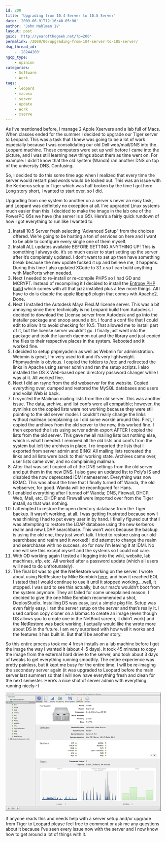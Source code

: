 ```yaml
---
id: 200
title: 'Upgrading from 10.4 Server to 10.5 Server'
date: '2009-06-01T12:16:40-05:00'
author: 'John Mahlman IV'
layout: post
guid: 'http://yearofthegeek.net/?p=200'
permalink: /2009/06/upgrading-from-104-server-to-105-server/
dsq_thread_id:
    - '28244200'
ngcp_type:
    - opinion
categories:
    - Software
    - Work
tags:
    - leopard
    - macosx
    - server
    - update
    - Work
    - xserve
---
```


As I’ve mentioned before, I manage 2 Apple Xservers and a lab full of Macs. When classes ended for the summer I decided to upgrade our Tiger server to Leopard. This was a task that I knew was going to be a lot of work especially because I was consolidating our old Dell web/mail/DNS into the Leopard machine. These computers were set up well before I came into the picture, and I was still learning new things about them as time went on. For example: I didn’t know that the old system (Wanda) ran another DNS on top of the university DNS. Confusing.

So, I decided to do this some time ago when I realized that every time the server would restart passwords would be locked out. This was an issue with the Kerberos setup in Tiger which was half broken by the time I got here. Long story short, I wanted to start over, so I did.

Upgrading from one system to another on a server s never an easy task, and Leopard was definitely no exception at all. I’ve upgraded Linux systems much easier than this. I decided to make the image in the lab one of the PowerPC G5s we have (the server is a G5). Here’s a fairly quick rundown of how I got everything to run like I wanted to.

1. Install 10.5 Server fresh selecting “Advanced Setup” from the choices offered. We’re going to be hosting a ton of services on here and I want to be able to configure every single one of them myself.
2. Install ALL updates available BEFORE SETTING ANYTHING UP! This is something I always do. it’s so much easier to start setting up the server after it’s completely updated. I don’t want to set up then have something break because the new update fucked it up and believe me, it happens. During this time I also updated XCode to 3.1.x so I can build anything with MacPorts when needed.
3. Next I needed to re-install or re-compile PHP5 so I had GD and MCRYPT. Instead of recompiling it I decided to install the [Entropy PHP build](http://www.entropy.ch/software/macosx/php/) which comes with all that jazz installed plus a few more things. All I have to do is disable the apple libphp5 plugin that comes wth Apache2. Done.
4. Next I installed the Autodesk Maya FlexLM license server. This was a bit annoying since there technically is no Leopard build from Autodesk. I decided to download the License server from Autodesk and go into the installer package and snoop around a bit. I found a conf file that I could edit to allow it to avoid checking for 10.5. That allowed me to install part of it, but the license server wouldn’t go. I finally just went into the package and took the launch daemon out and the library and just copied the files to their respective places in the system. Rebooted and it worked fine.
5. I decided to setup phpmyadmin as well as Webmin for administration. Webmin is great, I’m very used to it and it’s very lightweight. Phpmyadmin is obvious. I copied the folders to /etc and redirected the links in Apache using server admin and ran the setup scripts. I also installed the OS X Web-based open directory password changer while I was at it. All worked fine.
6. Next I did an rsync from the old webserver for the website. Copied everything over, dumped and restored the MySQL databases and users and voila! Web is back.
7. I rsync’ed the Mailman mailing lists from the old server. This was another issue. The data, archive, and list confs were all compatible; however, the symlinks on the copied lists were not working because they were still pointing to the old server model. I couldn’t really change the links without mailman complaining so I did some workin around this. First, I copied the archives from the old server to the new, this worked fine. I then exported the lists using server admin export AFTER I copied the lists from the old server. This gave me all mailing lists but nothing else, which is what I needed. I removed all the old lists and confs from the system but left the archives in place. I re-imported the lists that I exported from server admin and BING! All mailing lists recreated the links and all lists were back to their working state. Archives came over, user lists came over, and no complaining mailman.
8. After that was set I copied all of the DNS settings from the old server and put them in the new DNS. I also gave an updated list to Poly’s IS and disabled the now deprecated IDMI nameserver. Everything was now BXMC. This was about the time that I finally turned off Wanda, the old webserver, for good. Wanda will be reconfigured for Hans.
9. I enabled everything after I turned off Wanda; DNS, Firewall, DHCP, Web, Mail, etc. DHCP and Firewall were imported over from the Tiger install, so that was nothing.
10. I attempted to restore the open directory database from the Tiger backup. It wasn’t working, at all. I was getting frustrated because now I was thinking I had to put every user in by hand. I finally figured out that I was attempting to restore the LDAP database using the new kerberos realm and new LDAP searchbase. This won’t work because the backup is using the old one, they just won’t talk. I tried to restore using our old searchbase and realm and it worked! I did attempt to change the realm and searchbase with no success, so for now I’m leaving it at IDMI. No one will see this except myself and the systems so I could not care.
11. With OD working again I tested all logging into the wiki, website, lab machines, afp, etc. All worked after a password update (which all users will need to do unfrotunately).
12. The final bit was to get the NetRestore working on the server. I wrote about using NetRestore by Mike Bombich [here](http://yearofthegeek.net/2009/01/netrestore-reaches-eol-i-weep-inside-a-little/), and how it reached EOL. I stated that I would continue to use it until it stopped working….well, it stopped. I was sad to see this actually, but our mac’s wouldn’t boot from the system anymore. They all failed for some unexplained reason. I decided to give the one Mike Bombich recommended a shot, DeployStudio. Installing DS was easy, just a simple pkg file. Setup was even fairly easy. I ran the server setup on the server and that’s really it. I used carbon copy cloner on a labmac to create an image (even though DS allows you to create one in the NetBoot screen, it didn’t work) and the NetRestore was back working. I actually would like the wrote more about DS in the future. I am very surprised with how well it works and the features it has built in. But that’ll be another story.

So this entire process took me 4 fresh installs on a lab machine before I got the image the way I wanted it (about 4-5 days). It took 45 minutes to copy the image from the external hard drive to the server, and took about 3 days of tweaks to get everything running smoothly. The entire experience was pretty painless, but it kept me busy for the entire time. I will be re-imaging the secondary server again (it was upgraded to Leopard before the main server last summer) so that I will now have everything fresh and clean for the next semester. Here’s a nice shot of server admin with everything running nicely:-)

[![picture-3](/wp-content/uploads/2009/06/picture-3.png?resize=478%2C363 "picture-3")](/wp-content/uploads/2009/06/picture-3.png)

If anyone reads this and needs help with a server setup and/or upgrade from Tiger to Leopard please feel free to comment or ask me any questions about it because I’ve seen every issue now with the server and I now know how to get around a lot of things with it.
